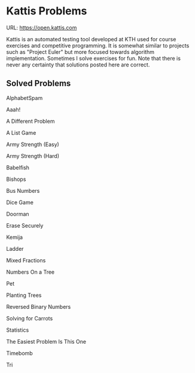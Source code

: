 Kattis Problems
============
URL: https://open.kattis.com

Kattis is an automated testing tool developed at KTH used for course exercises and competitive programming. It is somewhat similar to projects such as "Project Euler" but more focused towards algorithm implementation. Sometimes I solve exercises for fun. Note that there is never any certainty that solutions posted here are correct.

Solved Problems
----

AlphabetSpam

Aaah!

A Different Problem

A List Game

Army Strength (Easy)

Army Strength (Hard)

Babelfish

Bishops

Bus Numbers

Dice Game

Doorman

Erase Securely

Kemija

Ladder

Mixed Fractions

Numbers On a Tree

Pet

Planting Trees

Reversed Binary Numbers

Solving for Carrots

Statistics

The Easiest Problem Is This One

Timebomb

Tri
